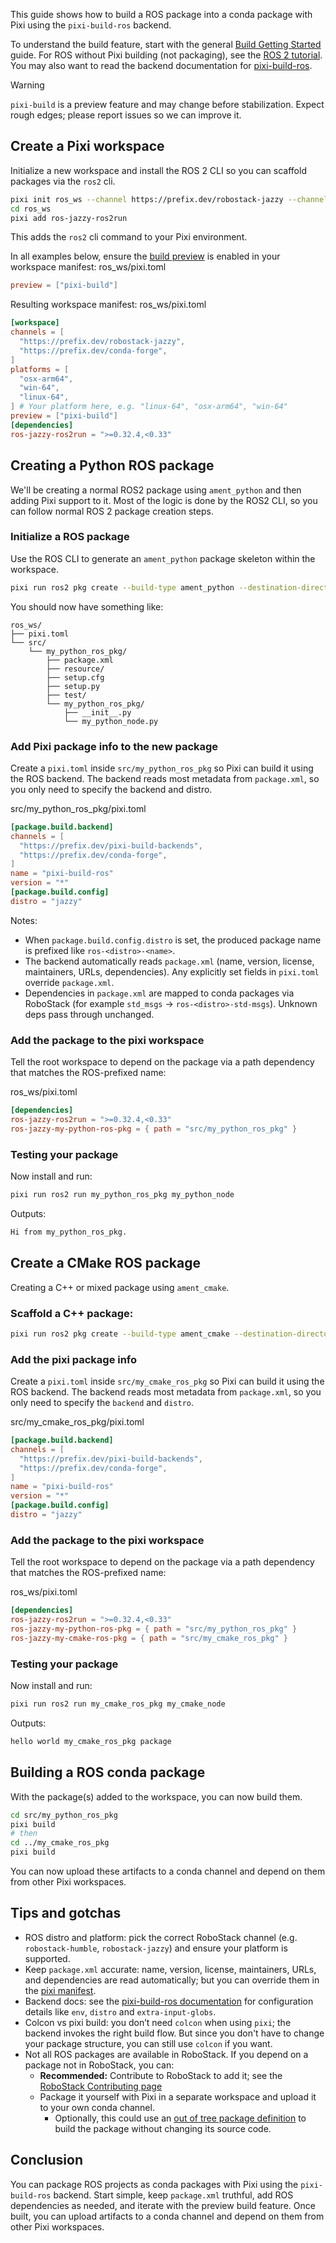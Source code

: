 This guide shows how to build a ROS package into a conda package with Pixi using the `pixi-build-ros` backend.

To understand the build feature, start with the general [Build Getting Started](../getting_started/) guide. For ROS without Pixi building (not packaging), see the [ROS 2 tutorial](../../tutorials/ros2/). You may also want to read the backend documentation for [pixi-build-ros](https://prefix-dev.github.io/pixi-build-backends/backends/pixi-build-ros/).

Warning

`pixi-build` is a preview feature and may change before stabilization. Expect rough edges; please report issues so we can improve it.

## Create a Pixi workspace

Initialize a new workspace and install the ROS 2 CLI so you can scaffold packages via the `ros2` cli.

```bash
pixi init ros_ws --channel https://prefix.dev/robostack-jazzy --channel https://prefix.dev/conda-forge
cd ros_ws
pixi add ros-jazzy-ros2run

```

This adds the `ros2` cli command to your Pixi environment.

In all examples below, ensure the [build preview](../../reference/pixi_manifest/#preview-features) is enabled in your workspace manifest: ros_ws/pixi.toml

```toml
preview = ["pixi-build"]

```

Resulting workspace manifest: ros_ws/pixi.toml

```toml
[workspace]
channels = [
  "https://prefix.dev/robostack-jazzy",
  "https://prefix.dev/conda-forge",
]
platforms = [
  "osx-arm64",
  "win-64",
  "linux-64",
] # Your platform here, e.g. "linux-64", "osx-arm64", "win-64"
preview = ["pixi-build"]
[dependencies]
ros-jazzy-ros2run = ">=0.32.4,<0.33"

```

## Creating a Python ROS package

We'll be creating a normal ROS2 package using `ament_python` and then adding Pixi support to it. Most of the logic is done by the ROS2 CLI, so you can follow normal ROS 2 package creation steps.

### Initialize a ROS package

Use the ROS CLI to generate an `ament_python` package skeleton within the workspace.

```bash
pixi run ros2 pkg create --build-type ament_python --destination-directory src --node-name my_python_node my_python_ros_pkg

```

You should now have something like:

```text
ros_ws/
├── pixi.toml
└── src/
    └── my_python_ros_pkg/
        ├── package.xml
        ├── resource/
        ├── setup.cfg
        ├── setup.py
        ├── test/
        └── my_python_ros_pkg/
            ├── __init__.py
            └── my_python_node.py

```

### Add Pixi package info to the new package

Create a `pixi.toml` inside `src/my_python_ros_pkg` so Pixi can build it using the ROS backend. The backend reads most metadata from `package.xml`, so you only need to specify the backend and distro.

src/my_python_ros_pkg/pixi.toml

```toml
[package.build.backend]
channels = [
  "https://prefix.dev/pixi-build-backends",
  "https://prefix.dev/conda-forge",
]
name = "pixi-build-ros"
version = "*"
[package.build.config]
distro = "jazzy"

```

Notes:

- When `package.build.config.distro` is set, the produced package name is prefixed like `ros-<distro>-<name>`.
- The backend automatically reads `package.xml` (name, version, license, maintainers, URLs, dependencies). Any explicitly set fields in `pixi.toml` override `package.xml`.
- Dependencies in `package.xml` are mapped to conda packages via RoboStack (for example `std_msgs` → `ros-<distro>-std-msgs`). Unknown deps pass through unchanged.

### Add the package to the pixi workspace

Tell the root workspace to depend on the package via a path dependency that matches the ROS-prefixed name:

ros_ws/pixi.toml

```toml
[dependencies]
ros-jazzy-ros2run = ">=0.32.4,<0.33"
ros-jazzy-my-python-ros-pkg = { path = "src/my_python_ros_pkg" }

```

### Testing your package

Now install and run:

```bash
pixi run ros2 run my_python_ros_pkg my_python_node

```

Outputs:

```bash
Hi from my_python_ros_pkg.

```

## Create a CMake ROS package

Creating a C++ or mixed package using `ament_cmake`.

### Scaffold a C++ package:

```bash
pixi run ros2 pkg create --build-type ament_cmake --destination-directory src --node-name my_cmake_node my_cmake_ros_pkg

```

### Add the pixi package info

Create a `pixi.toml` inside `src/my_cmake_ros_pkg` so Pixi can build it using the ROS backend. The backend reads most metadata from `package.xml`, so you only need to specify the `backend` and `distro`.

src/my_cmake_ros_pkg/pixi.toml

```toml
[package.build.backend]
channels = [
  "https://prefix.dev/pixi-build-backends",
  "https://prefix.dev/conda-forge",
]
name = "pixi-build-ros"
version = "*"
[package.build.config]
distro = "jazzy"

```

### Add the package to the pixi workspace

Tell the root workspace to depend on the package via a path dependency that matches the ROS-prefixed name:

ros_ws/pixi.toml

```toml
[dependencies]
ros-jazzy-ros2run = ">=0.32.4,<0.33"
ros-jazzy-my-python-ros-pkg = { path = "src/my_python_ros_pkg" }
ros-jazzy-my-cmake-ros-pkg = { path = "src/my_cmake_ros_pkg" }

```

### Testing your package

Now install and run:

```bash
pixi run ros2 run my_cmake_ros_pkg my_cmake_node

```

Outputs:

```bash
hello world my_cmake_ros_pkg package

```

## Building a ROS conda package

With the package(s) added to the workspace, you can now build them.

```bash
cd src/my_python_ros_pkg
pixi build
# then
cd ../my_cmake_ros_pkg
pixi build

```

You can now upload these artifacts to a conda channel and depend on them from other Pixi workspaces.

## Tips and gotchas

- ROS distro and platform: pick the correct RoboStack channel (e.g. `robostack-humble`, `robostack-jazzy`) and ensure your platform is supported.
- Keep `package.xml` accurate: name, version, license, maintainers, URLs, and dependencies are read automatically; but you can override them in the [pixi manifest](https://pixi.sh/latest/reference/pixi_manifest/#the-package-section).
- Backend docs: see the [pixi-build-ros documentation](https://prefix-dev.github.io/pixi-build-backends/backends/pixi-build-ros/) for configuration details like `env`, `distro` and `extra-input-globs`.
- Colcon vs pixi build: you don’t need `colcon` when using `pixi`; the backend invokes the right build flow. But since you don't have to change your package structure, you can still use `colcon` if you want.
- Not all ROS packages are available in RoboStack. If you depend on a package not in RoboStack, you can:
  - **Recommended:** Contribute to RoboStack to add it; see the [RoboStack Contributing page](https://robostack.github.io/Contributing.html)
  - Package it yourself with Pixi in a separate workspace and upload it to your own conda channel.
    - Optionally, this could use an [out of tree package definition](../package_source/) to build the package without changing its source code.

## Conclusion

You can package ROS projects as conda packages with Pixi using the `pixi-build-ros` backend. Start simple, keep `package.xml` truthful, add ROS dependencies as needed, and iterate with the preview build feature. Once built, you can upload artifacts to a conda channel and depend on them from other Pixi workspaces.
